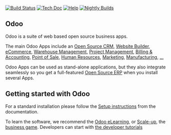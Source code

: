 [![Build Status](https://runbot.odoo.com/runbot/badge/flat/1/master.svg)](https://runbot.odoo.com/runbot)
[![Tech Doc](https://img.shields.io/badge/master-docs-875A7B.svg?style=flat&colorA=8F8F8F)](https://erp.novianto.tech/documentation/16.0)
[![Help](https://img.shields.io/badge/master-help-875A7B.svg?style=flat&colorA=8F8F8F)](https://erp.novianto.tech/forum/help-1)
[![Nightly Builds](https://img.shields.io/badge/master-nightly-875A7B.svg?style=flat&colorA=8F8F8F)](https://nightly.odoo.com/)

Odoo
----

Odoo is a suite of web based open source business apps.

The main Odoo Apps include an <a href="https://erp.novianto.tech/page/crm">Open Source CRM</a>,
<a href="https://erp.novianto.tech/app/website">Website Builder</a>,
<a href="https://erp.novianto.tech/app/ecommerce">eCommerce</a>,
<a href="https://erp.novianto.tech/app/inventory">Warehouse Management</a>,
<a href="https://erp.novianto.tech/app/project">Project Management</a>,
<a href="https://erp.novianto.tech/app/accounting">Billing &amp; Accounting</a>,
<a href="https://erp.novianto.tech/app/point-of-sale-shop">Point of Sale</a>,
<a href="https://erp.novianto.tech/app/employees">Human Resources</a>,
<a href="https://erp.novianto.tech/app/social-marketing">Marketing</a>,
<a href="https://erp.novianto.tech/app/manufacturing">Manufacturing</a>,
<a href="https://erp.novianto.tech/">...</a>

Odoo Apps can be used as stand-alone applications, but they also integrate seamlessly so you get
a full-featured <a href="https://erp.novianto.tech">Open Source ERP</a> when you install several Apps.

Getting started with Odoo
-------------------------

For a standard installation please follow the <a href="https://erp.novianto.tech/documentation/16.0/administration/install/install.html">Setup instructions</a>
from the documentation.

To learn the software, we recommend the <a href="https://erp.novianto.tech/slides">Odoo eLearning</a>, or <a href="https://erp.novianto.tech/page/scale-up-business-game">Scale-up</a>, the <a href="https://erp.novianto.tech/page/scale-up-business-game">business game</a>. Developers can start with <a href="https://erp.novianto.tech/documentation/16.0/developer/howtos.html">the developer tutorials</a>
